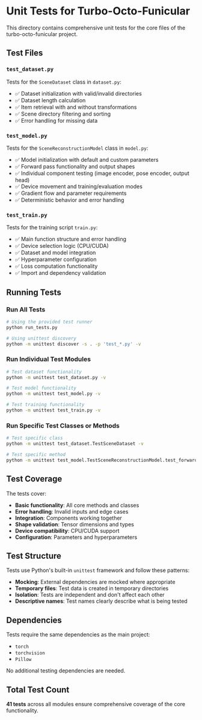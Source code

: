 # Unit Tests for Turbo-Octo-Funicular

This directory contains comprehensive unit tests for the core files of the turbo-octo-funicular project.

## Test Files

### `test_dataset.py`
Tests for the `SceneDataset` class in `dataset.py`:
- ✅ Dataset initialization with valid/invalid directories
- ✅ Dataset length calculation
- ✅ Item retrieval with and without transformations
- ✅ Scene directory filtering and sorting
- ✅ Error handling for missing data

### `test_model.py`
Tests for the `SceneReconstructionModel` class in `model.py`:
- ✅ Model initialization with default and custom parameters
- ✅ Forward pass functionality and output shapes
- ✅ Individual component testing (image encoder, pose encoder, output head)
- ✅ Device movement and training/evaluation modes
- ✅ Gradient flow and parameter requirements
- ✅ Deterministic behavior and error handling

### `test_train.py`
Tests for the training script `train.py`:
- ✅ Main function structure and error handling
- ✅ Device selection logic (CPU/CUDA)
- ✅ Dataset and model integration
- ✅ Hyperparameter configuration
- ✅ Loss computation functionality
- ✅ Import and dependency validation

## Running Tests

### Run All Tests
```bash
# Using the provided test runner
python run_tests.py

# Using unittest discovery
python -m unittest discover -s . -p 'test_*.py' -v
```

### Run Individual Test Modules
```bash
# Test dataset functionality
python -m unittest test_dataset.py -v

# Test model functionality  
python -m unittest test_model.py -v

# Test training functionality
python -m unittest test_train.py -v
```

### Run Specific Test Classes or Methods
```bash
# Test specific class
python -m unittest test_dataset.TestSceneDataset -v

# Test specific method
python -m unittest test_model.TestSceneReconstructionModel.test_forward_pass_output_shape -v
```

## Test Coverage

The tests cover:
- **Basic functionality**: All core methods and classes
- **Error handling**: Invalid inputs and edge cases
- **Integration**: Components working together
- **Shape validation**: Tensor dimensions and types
- **Device compatibility**: CPU/CUDA support
- **Configuration**: Parameters and hyperparameters

## Test Structure

Tests use Python's built-in `unittest` framework and follow these patterns:
- **Mocking**: External dependencies are mocked where appropriate
- **Temporary files**: Test data is created in temporary directories
- **Isolation**: Tests are independent and don't affect each other
- **Descriptive names**: Test names clearly describe what is being tested

## Dependencies

Tests require the same dependencies as the main project:
- `torch`
- `torchvision`
- `Pillow`

No additional testing dependencies are needed.

## Total Test Count

**41 tests** across all modules ensure comprehensive coverage of the core functionality.
